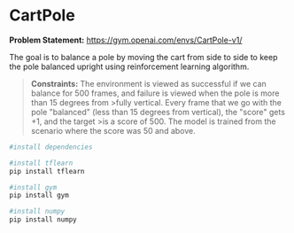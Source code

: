 # CartPole

**Problem Statement:** https://gym.openai.com/envs/CartPole-v1/

The goal is to balance a pole by moving the cart from side to side to keep the pole balanced upright using reinforcement learning algorithm. 

>**Constraints:**
>The environment is viewed as successful if we can balance for 500 frames, and failure is viewed when the pole is more than 15 degrees from >fully vertical. Every frame that we go with the pole "balanced" (less than 15 degrees from vertical), the "score" gets +1, and the target >is a score of 500. The model is trained from the scenario where the score was 50 and above.


```bash
#install dependencies

#install tflearn
pip install tflearn

#install gym
pip install gym

#install numpy
pip install numpy
